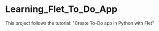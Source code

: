 # Learning_Flet_To_Do_App

This project follows the tutorial: "Create To-Do app in Python with Flet"
